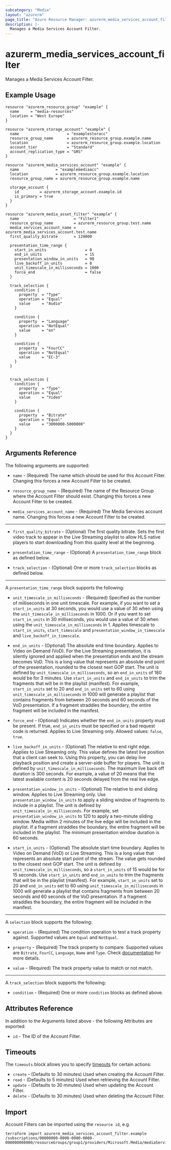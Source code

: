 ```yaml
---
subcategory: "Media"
layout: "azurerm"
page_title: "Azure Resource Manager: azurerm_media_services_account_filter"
description: |-
  Manages a Media Services Account Filter.
---
```


# azurerm_media_services_account_filter

Manages a Media Services Account Filter.

## Example Usage

```hcl
resource "azurerm_resource_group" "example" {
  name     = "media-resources"
  location = "West Europe"
}

resource "azurerm_storage_account" "example" {
  name                     = "examplestoracc"
  resource_group_name      = azurerm_resource_group.example.name
  location                 = azurerm_resource_group.example.location
  account_tier             = "Standard"
  account_replication_type = "GRS"
}

resource "azurerm_media_services_account" "example" {
  name                = "examplemediaacc"
  location            = azurerm_resource_group.example.location
  resource_group_name = azurerm_resource_group.example.name

  storage_account {
    id         = azurerm_storage_account.example.id
    is_primary = true
  }
}

resource "azurerm_media_asset_filter" "example" {
  name                        = "Filter1"
  resource_group_name         = azurerm_resource_group.test.name
  media_services_account_name = azurerm_media_services_account.test.name
  first_quality_bitrate       = 128000

  presentation_time_range {
    start_in_units                 = 0
    end_in_units                   = 15
    presentation_window_in_units   = 90
    live_backoff_in_units          = 0
    unit_timescale_in_milliseconds = 1000
    force_end                      = false
  }

  track_selection {
    condition {
      property  = "Type"
      operation = "Equal"
      value     = "Audio"
    }

    condition {
      property  = "Language"
      operation = "NotEqual"
      value     = "en"
    }

    condition {
      property  = "FourCC"
      operation = "NotEqual"
      value     = "EC-3"
    }
  }


  track_selection {
    condition {
      property  = "Type"
      operation = "Equal"
      value     = "Video"
    }

    condition {
      property  = "Bitrate"
      operation = "Equal"
      value     = "3000000-5000000"
    }
  }
}
```

## Arguments Reference

The following arguments are supported:

* `name` - (Required) The name which should be used for this Account Filter. Changing this forces a new Account Filter to be created.

* `resource_group_name` - (Required) The name of the Resource Group where the Account Filter should exist. Changing this forces a new Account Filter to be created.

* `media_services_account_name` - (Required) The Media Services account name. Changing this forces a new Account Filter to be created.

---

* `first_quality_bitrate` - (Optional) The first quality bitrate. Sets the first video track to appear in the Live Streaming playlist to allow HLS native players to start downloading from this quality level at the beginning.

* `presentation_time_range` - (Optional) A `presentation_time_range` block as defined below.

* `track_selection` - (Optional) One or more `track_selection` blocks as defined below.

---

A `presentation_time_range` block supports the following:

* `unit_timescale_in_milliseconds` - (Required) Specified as the number of milliseconds in one unit timescale. For example, if you want to set a `start_in_units` at 30 seconds, you would use a value of 30 when using the `unit_timescale_in_milliseconds` in 1000. Or if you want to set `start_in_units` in 30 milliseconds, you would use a value of 30 when using the `unit_timescale_in_milliseconds` in 1.  Applies timescale to `start_in_units`, `start_timescale` and `presentation_window_in_timescale` and `live_backoff_in_timescale`.
 
* `end_in_units` - (Optional) The absolute end time boundary. Applies to Video on Demand (VoD).
For the Live Streaming presentation, it is silently ignored and applied when the presentation ends and the stream becomes VoD. This is a long value that represents an absolute end point of the presentation, rounded to the closest next GOP start. The unit is defined by `unit_timescale_in_milliseconds`, so an `end_in_units` of 180 would be for 3 minutes. Use `start_in_units` and `end_in_units` to trim the fragments that will be in the playlist (manifest). For example, `start_in_units` set to 20 and `end_in_units` set to 60 using `unit_timescale_in_milliseconds` in 1000 will generate a playlist that contains fragments from between 20 seconds and 60 seconds of the VoD presentation. If a fragment straddles the boundary, the entire fragment will be included in the manifest.

* `force_end` - (Optional) Indicates whether the `end_in_units` property must be present. If true, `end_in_units` must be specified or a bad request code is returned. Applies to Live Streaming only. Allowed values: `false`, `true`.

* `live_backoff_in_units` - (Optional) The relative to end right edge. Applies to Live Streaming only.
This value defines the latest live position that a client can seek to. Using this property, you can delay live playback position and create a server-side buffer for players. The unit is defined by `unit_timescale_in_milliseconds`. The maximum live back off duration is 300 seconds. For example, a value of 20 means that the latest available content is 20 seconds delayed from the real live edge.

* `presentation_window_in_units` - (Optional) The relative to end sliding window. Applies to Live Streaming only. Use `presentation_window_in_units` to apply a sliding window of fragments to include in a playlist. The unit is defined by `unit_timescale_in_milliseconds`. For example, set  `presentation_window_in_units` to 120 to apply a two-minute sliding window. Media within 2 minutes of the live edge will be included in the playlist. If a fragment straddles the boundary, the entire fragment will be included in the playlist. The minimum presentation window duration is 60 seconds.

* `start_in_units` - (Optional) The absolute start time boundary. Applies to Video on Demand (VoD) or Live Streaming. This is a long value that represents an absolute start point of the stream. The value gets rounded to the closest next GOP start. The unit is defined by `unit_timescale_in_milliseconds`, so a `start_in_units` of 15 would be for 15 seconds. Use `start_in_units` and `end_in_units` to trim the fragments that will be in the playlist (manifest). For example, `start_in_units` set to 20 and `end_in_units` set to 60 using `unit_timescale_in_milliseconds` in 1000 will generate a playlist that contains fragments from between 20 seconds and 60 seconds of the VoD presentation. If a fragment straddles the boundary, the entire fragment will be included in the manifest.

---

A `selection` block supports the following:

* `operation` - (Required) The condition operation to test a track property against. Supported values are `Equal` and `NotEqual`.

* `property` - (Required) The track property to compare. Supported values are `Bitrate`, `FourCC`, `Language`, `Name` and `Type`. Check [documentation](https://docs.microsoft.com/azure/media-services/latest/filters-concept) for more details.

* `value` - (Required) The track property value to match or not match.

---

A `track_selection` block supports the following:

* `condition` - (Required) One or more `condition` blocks as defined above.

## Attributes Reference

In addition to the Arguments listed above - the following Attributes are exported:

* `id` - The ID of the Account Filter.

## Timeouts

The `timeouts` block allows you to specify [timeouts](https://www.terraform.io/language/resources/syntax#operation-timeouts) for certain actions:

* `create` - (Defaults to 30 minutes) Used when creating the Account Filter.
* `read` - (Defaults to 5 minutes) Used when retrieving the Account Filter.
* `update` - (Defaults to 30 minutes) Used when updating the Account Filter.
* `delete` - (Defaults to 30 minutes) Used when deleting the Account Filter.

## Import

Account Filters can be imported using the `resource id`, e.g.

```shell
terraform import azurerm_media_services_account_filter.example /subscriptions/00000000-0000-0000-0000-000000000000/resourceGroups/group1/providers/Microsoft.Media/mediaServices/account1/accountFilters/filter1
```
